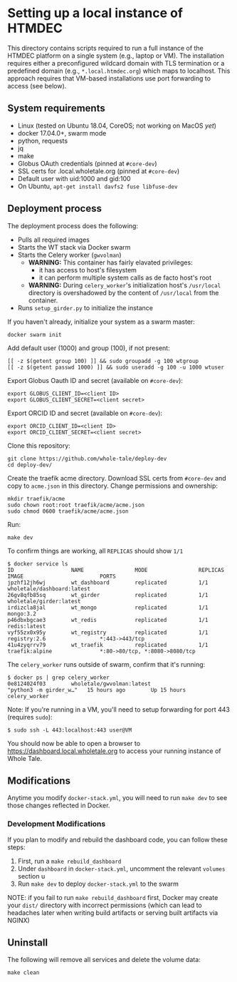 Setting up a local instance of HTMDEC
======================================

This directory contains scripts required to run a full instance of the HTMDEC
platform on a single system (e.g., laptop or VM). The installation requires
either a preconfigured wildcard domain with TLS termination or a predefined
domain (e.g., `*.local.htmdec.org`) which maps to localhost. This approach
requires that VM-based installations use port forwarding to access (see below).


System requirements
-------------------
 * Linux (tested on Ubuntu 18.04, CoreOS; not working on MacOS _yet_)
 * docker 17.04.0+, swarm mode
 * python, requests
 * jq
 * make
 * Globus OAuth credentials (pinned at `#core-dev`)
 * SSL certs for .local.wholetale.org (pinned at `#core-dev`)
 * Default user with uid:1000 and gid:100
 * On Ubuntu, `apt-get install davfs2 fuse libfuse-dev`
  
 
Deployment process
------------------
The deployment process does the following:
* Pulls all required images
* Starts the WT stack via Docker swarm
* Starts the Celery worker (`gwvolman`)
    * **WARNING:** This container has fairly elavated privileges:
        *  it has access to host's filesystem
        *  it can perform multiple system calls as de facto host's root
    * **WARNING:** During `celery_worker`'s initialization host's `/usr/local` directory is overshadowed by the content of `/usr/local` from the container. 
* Runs `setup_girder.py` to initialize the instance

If you haven't already, initialize your system as a swarm master:
```
docker swarm init
```

Add default user (1000) and group (100), if not present:
```
[[ -z $(getent group 100) ]] && sudo groupadd -g 100 wtgroup
[[ -z $(getent passwd 1000) ]] && sudo useradd -g 100 -u 1000 wtuser
```

Export Globus Oauth ID and secret (available on `#core-dev`):
```
export GLOBUS_CLIENT_ID=<client ID>
export GLOBUS_CLIENT_SECRET=<client secret>
```

Export ORCID ID and secret (available on `#core-dev`):
```
export ORCID_CLIENT_ID=<client ID>
export ORCID_CLIENT_SECRET=<client secret>
```


Clone this repository:

```
git clone https://github.com/whole-tale/deploy-dev
cd deploy-dev/
```

Create the traefik acme directory. Download SSL certs from `#core-dev` and copy to  `acme.json` in this directory. Change permissions and ownership:
```
mkdir traefik/acme
sudo chown root:root traefik/acme/acme.json
sudo chmod 0600 traefik/acme/acme.json
```


Run:
```
make dev
```

To confirm things are working, all `REPLICAS` should show `1/1`
```
$ docker service ls
ID                  NAME                MODE                REPLICAS            IMAGE                        PORTS
jpzhf12jh6wj        wt_dashboard        replicated          1/1                 wholetale/dashboard:latest
26gv8qfb85sq        wt_girder           replicated          1/1                 wholetale/girder:latest
irdizcla8jal        wt_mongo            replicated          1/1                 mongo:3.2
p46dbxbgcae3        wt_redis            replicated          1/1                 redis:latest
vyf55zx0x95y        wt_registry         replicated          1/1                 registry:2.6                 *:443->443/tcp
41u4zyqrrv79        wt_traefik          replicated          1/1                 traefik:alpine               *:80->80/tcp, *:8080->8080/tcp
```

The `celery_worker` runs outside of swarm, confirm that it's running:
```
$ docker ps | grep celery_worker
0e8124024f03        wholetale/gwvolman:latest                                "python3 -m girder_w…"   15 hours ago        Up 15 hours                             celery_worker
```

Note: If you're running in a VM, you'll need to setup  forwarding for port 443 (requires `sudo`):
```
$ sudo ssh -L 443:localhost:443 user@VM
```

You should now be able to open a browser to https://dashboard.local.wholetale.org to access your running instance of Whole Tale.

Modifications
---------
Anytime you modify `docker-stack.yml`, you will need to run `make dev` to see those changes reflected in Docker.

### Development Modifications
If you plan to modify and rebuild the dashboard code, you can follow these steps:
1. First, run a `make rebuild_dashboard`
2. Under `dashboard` in `docker-stack.yml`, uncomment the relevant `volumes` section u
3. Run `make dev` to deploy `docker-stack.yml` to the swarm

NOTE: if you fail to run `make rebuild_dashboard` first, Docker may create your `dist/` directory with incorrect permissions (which can lead to headaches later when writing build artifacts or serving built artifacts via NGINX)

Uninstall
---------

The following will remove all services and delete the volume data:

```
make clean
```
